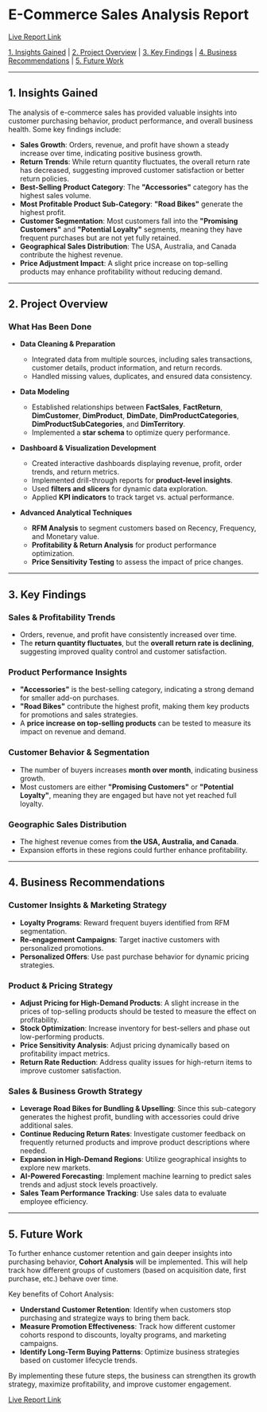 # **E-Commerce Sales Analysis Report**  

[Live Report Link](https://app.powerbi.com/view?r=eyJrIjoiMjg1ZTEzZWMtN2VjOS00NGM0LWJlNGItMjQ1ZWY0ZTM1YzBkIiwidCI6ImY5YWU1ZTMxLTQyMzYtNGZmNi05NWMwLTEyMzUxNDhmMTExMSIsImMiOjEwfQ%3D%3D)

[1. Insights Gained](#insights-gained) | [2. Project Overview](#project-overview) | [3. Key Findings](#key-findings) | [4. Business Recommendations](#business-recommendations) | [5. Future Work](#future-work)  

---

## **1. Insights Gained**  

The analysis of e-commerce sales has provided valuable insights into customer purchasing behavior, product performance, and overall business health. Some key findings include:  

- **Sales Growth**: Orders, revenue, and profit have shown a steady increase over time, indicating positive business growth.  
- **Return Trends**: While return quantity fluctuates, the overall return rate has decreased, suggesting improved customer satisfaction or better return policies.  
- **Best-Selling Product Category**: The **"Accessories"** category has the highest sales volume.  
- **Most Profitable Product Sub-Category**: **"Road Bikes"** generate the highest profit.  
- **Customer Segmentation**: Most customers fall into the **"Promising Customers"** and **"Potential Loyalty"** segments, meaning they have frequent purchases but are not yet fully retained.  
- **Geographical Sales Distribution**: The USA, Australia, and Canada contribute the highest revenue.  
- **Price Adjustment Impact**: A slight price increase on top-selling products may enhance profitability without reducing demand.  

---

## **2. Project Overview**  

### **What Has Been Done**  

- **Data Cleaning & Preparation**  
  - Integrated data from multiple sources, including sales transactions, customer details, product information, and return records.  
  - Handled missing values, duplicates, and ensured data consistency.  

- **Data Modeling**  
  - Established relationships between **FactSales**, **FactReturn**, **DimCustomer**, **DimProduct**, **DimDate**, **DimProductCategories**, **DimProductSubCategories**, and **DimTerritory**.  
  - Implemented a **star schema** to optimize query performance.  

- **Dashboard & Visualization Development**  
  - Created interactive dashboards displaying revenue, profit, order trends, and return metrics.  
  - Implemented drill-through reports for **product-level insights**.  
  - Used **filters and slicers** for dynamic data exploration.  
  - Applied **KPI indicators** to track target vs. actual performance.  

- **Advanced Analytical Techniques**  
  - **RFM Analysis** to segment customers based on Recency, Frequency, and Monetary value.  
  - **Profitability & Return Analysis** for product performance optimization.  
  - **Price Sensitivity Testing** to assess the impact of price changes.  

---

## **3. Key Findings**  

### **Sales & Profitability Trends**  
- Orders, revenue, and profit have consistently increased over time.  
- The **return quantity fluctuates**, but the **overall return rate is declining**, suggesting improved quality control and customer satisfaction.  

### **Product Performance Insights**  
- **"Accessories"** is the best-selling category, indicating a strong demand for smaller add-on purchases.  
- **"Road Bikes"** contribute the highest profit, making them key products for promotions and sales strategies.  
- A **price increase on top-selling products** can be tested to measure its impact on revenue and demand.  

### **Customer Behavior & Segmentation**  
- The number of buyers increases **month over month**, indicating business growth.  
- Most customers are either **"Promising Customers"** or **"Potential Loyalty"**, meaning they are engaged but have not yet reached full loyalty.  

### **Geographic Sales Distribution**  
- The highest revenue comes from **the USA, Australia, and Canada**.  
- Expansion efforts in these regions could further enhance profitability.  

---

## **4. Business Recommendations**  

### **Customer Insights & Marketing Strategy**  
- **Loyalty Programs**: Reward frequent buyers identified from RFM segmentation.  
- **Re-engagement Campaigns**: Target inactive customers with personalized promotions.  
- **Personalized Offers**: Use past purchase behavior for dynamic pricing strategies.  

### **Product & Pricing Strategy**  
- **Adjust Pricing for High-Demand Products**: A slight increase in the prices of top-selling products should be tested to measure the effect on profitability.  
- **Stock Optimization**: Increase inventory for best-sellers and phase out low-performing products.  
- **Price Sensitivity Analysis**: Adjust pricing dynamically based on profitability impact metrics.  
- **Return Rate Reduction**: Address quality issues for high-return items to improve customer satisfaction.  

### **Sales & Business Growth Strategy**  
- **Leverage Road Bikes for Bundling & Upselling**: Since this sub-category generates the highest profit, bundling with accessories could drive additional sales.  
- **Continue Reducing Return Rates**: Investigate customer feedback on frequently returned products and improve product descriptions where needed.  
- **Expansion in High-Demand Regions**: Utilize geographical insights to explore new markets.  
- **AI-Powered Forecasting**: Implement machine learning to predict sales trends and adjust stock levels proactively.  
- **Sales Team Performance Tracking**: Use sales data to evaluate employee efficiency.  

---

## **5. Future Work**  

To further enhance customer retention and gain deeper insights into purchasing behavior, **Cohort Analysis** will be implemented. This will help track how different groups of customers (based on acquisition date, first purchase, etc.) behave over time.  

Key benefits of Cohort Analysis:  
- **Understand Customer Retention**: Identify when customers stop purchasing and strategize ways to bring them back.  
- **Measure Promotion Effectiveness**: Track how different customer cohorts respond to discounts, loyalty programs, and marketing campaigns.  
- **Identify Long-Term Buying Patterns**: Optimize business strategies based on customer lifecycle trends.  

By implementing these future steps, the business can strengthen its growth strategy, maximize profitability, and improve customer engagement.  

[Live Report Link](https://app.powerbi.com/view?r=eyJrIjoiMjg1ZTEzZWMtN2VjOS00NGM0LWJlNGItMjQ1ZWY0ZTM1YzBkIiwidCI6ImY5YWU1ZTMxLTQyMzYtNGZmNi05NWMwLTEyMzUxNDhmMTExMSIsImMiOjEwfQ%3D%3D)

